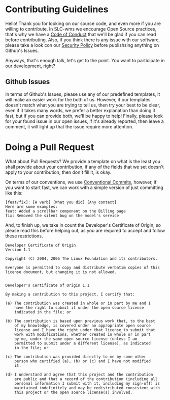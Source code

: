 # Contributing Guidelines

Hello! Thank you for looking on our source code, and even more if you are willing to contribute. In SLC-wms we encourage Open Source practices, that's why we have a [Code of Conduct](https://github.com/SLC-wms/.github/tree/main/CODE_OF_CONDUCT.md) that we'll be glad if you can read before contributing. Also, if you think there is any issue with our software, please take a look con our [Security Policy](https://github.com/SLC-wms/.github/tree/main/SECURITY.md) before publishsing anything on Github's Issues.

Anyways, that's enough talk, let's get to the point. You want to participate in our development, right?

## Github Issues
In terms of Github's Issues, please use any of our predefined templates, it will make an easier work for the both of us. However, if our templates doesn't match what you are trying to tell us, then try your best to be clear, even if it takes many words, we prefer a better explanation than doing it fast, but if you can provide both, we'll be happy to help! Finally, please look for your found issue in our open issues, if it's already reported, then leave a comment, it will light up that the issue require more attention.

# Doing a Pull Request
What about Pull Requests? We provide a template on what is the least you shall provide about your contribution, if any of the fields that we set doesn't apply to your contribution, then don't fill it, is okay.

On terms of our conventions, we use [Conventional Commits](https://www.conventionalcommits.org/en/v1.0.0/), however, if you want to start fast, we can work with a simple version of just committing like this:

```
[feat/fix]: [A verb] [What you did] [Any context]
Here are some examples:
feat: Added a scrollbar component on the Billing page
fix: Removed the silent bug on the model's service
```

And, to finish up, we take in count the Developer's Certificate of Origin, so please read this before helping out, as you are required to accept and follow these restrictions.

```
Developer Certificate of Origin
Version 1.1

Copyright (C) 2004, 2006 The Linux Foundation and its contributors.

Everyone is permitted to copy and distribute verbatim copies of this
license document, but changing it is not allowed.


Developer's Certificate of Origin 1.1

By making a contribution to this project, I certify that:

(a) The contribution was created in whole or in part by me and I
    have the right to submit it under the open source license
    indicated in the file; or

(b) The contribution is based upon previous work that, to the best
    of my knowledge, is covered under an appropriate open source
    license and I have the right under that license to submit that
    work with modifications, whether created in whole or in part
    by me, under the same open source license (unless I am
    permitted to submit under a different license), as indicated
    in the file; or

(c) The contribution was provided directly to me by some other
    person who certified (a), (b) or (c) and I have not modified
    it.

(d) I understand and agree that this project and the contribution
    are public and that a record of the contribution (including all
    personal information I submit with it, including my sign-off) is
    maintained indefinitely and may be redistributed consistent with
    this project or the open source license(s) involved.
```